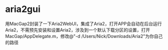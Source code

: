 # aria2gui

用MacGap2封装了一下Aria2WebUI，集成了Aria2，打开APP会自动在后台运行Aria2，不需预先安装和设置Aria2，涉及到一个默认下载分区的设置，打开MacGap/AppDelegate.m，修改@"-d /Users/Nick/Downloads/Aria2"为你自己的路径

